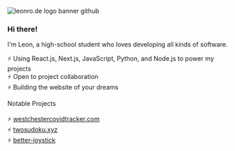 

![leonro.de logo banner github](https://i.imgur.com/lcZOkRW.png)
### Hi there!

I'm Leon, a high-school student who loves developing all kinds of software.

⚡ Using React.js, Next.js, JavaScript, Python, and Node.js to power my projects <br />
⚡ Open to project collaboration <br />
⚡ Building the website of your dreams <br />

Notable Projects <br /> <br />
⚡ [westchestercovidtracker.com](https://westchestercovidtracker.com) <br />
⚡ [twosudoku.xyz](https://www.twosudoku.xyz) <br />
⚡ [better-joystick](https://github.com/leonrode/better-joystick) <br />
